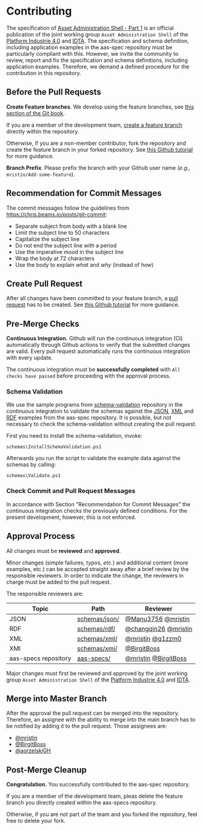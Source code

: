 # Contributing

The specification of [Asset Administration Shell - Part 1] is an official publication of the joint working group `Asset Administration Shell` of the [Platform Industrie 4.0] and [IDTA].
The specification and schema definition, including application examples in the aas-spec repository must be particularly compliant with this.
However, we invite the community to review, report and fix the specification and schema definitions, including application examples. 
Therefore, we demand a defined procedure for the contribution in this repository.

[Asset Administration Shell - Part 1]: https://www.plattform-i40.de/PI40/Redaktion/EN/Standardartikel/specification-administrationshell.html

## Before the Pull Requests

**Create Feature branches**.
We develop using the feature branches, see [this section of the Git book].

[this section of the Git book]: https://git-scm.com/book/en/v2/Git-Branching-Branching-Workflows.

If you are a member of the development team, [create a feature branch] directly within the repository.

[create a feature branch]: https://docs.github.com/en/pull-requests/collaborating-with-pull-requests/proposing-changes-to-your-work-with-pull-requests/creating-and-deleting-branches-within-your-repository

Otherwise, if you are a non-member contributor, fork the repository and create the feature branch in your forked repository. See [this Github tutorial] for more guidance. 

[this Github tutorial]: https://help.github.com/en/github/collaborating-with-issues-and-pull-requests/creating-a-pull-request-from-a-fork

**Branch Prefix**.
Please prefix the branch with your Github user name (*e.g.,* `mristin/Add-some-feature`).

## Recommendation for Commit Messages

The commit messages follow the guidelines from https://chris.beams.io/posts/git-commit:
* Separate subject from body with a blank line
* Limit the subject line to 50 characters
* Capitalize the subject line
* Do not end the subject line with a period
* Use the imperative mood in the subject line
* Wrap the body at 72 characters
* Use the body to explain *what* and *why* (instead of *how*)

## Create Pull Request
After all changes have been committed to your feature branch, a [pull request] has to be created. See [this Github tutorial] for more guidance. 

[pull request]: https://docs.github.com/en/pull-requests/collaborating-with-pull-requests/proposing-changes-to-your-work-with-pull-requests/creating-a-pull-request

## Pre-Merge Checks
**Continuous Integration.**
Github will run the continuous integration (CI) automatically through Github actions to verify that the submitted changes are valid.
Every pull request automatically runs the continuous integration with every update.

The continuous integration must be **successfully completed** with `All checks have passed` before proceeding with the approval process.

### Schema Validation
We use the sample programs from [schema-validation] repository in the continuous integration to validate the schemas against the [JSON], [XML] and [RDF] examples from the aas-spec repository.
It is possible, but not necessary to check the schema-validation without creating the pull request. 

[schema-validation]: https://github.com/admin-shell-io/schema-validation
[JSON]: /schemas/json/examples
[XML]: /schemas/xml/examples
[RDF]: /schemas/rdf/examples

First you need to install the schema-validation, invoke:

```
schemas\InstallSchemaValidation.ps1
```

Afterwards you run the script to validate the example data against the schemas by calling:

```
schemas\Validate.ps1
```

### Check Commit and Pull Request Messages
In accordance with Section "Recommendation for Commit Messages" the continuous integration checks the previously defined conditions.
For the present development, however, this is not enforced.

## Approval Process
All changes must be **reviewed** and **approved**.

Minor changes (simple failures, typos, *etc.*) and additional content (more examples, etc.) can be accepted straight away after a brief review by the responsible reviewers.
In order to indicate the change, the reviewers in charge must be added to the pull request.

The responsible reviewers are:

| Topic | Path | Reviewer |
| -------------------- | --------------- | ------------------------- |
| JSON                 | [schemas/json/] | [@Manu3756] [@mristin] |
| RDF                  | [schemas/rdf/]  | [@changqin26] [@mristin] |
| XML                  | [schemas/xml/]  | [@mristin] [@g1zzm0] |
| XMI                  | [schemas/xmi/]  | [@BirgitBoss]             |
| aas-specs repository | [aas-specs/]    | [@mristin] [@BirgitBoss] |

[schemas/json/]: https://github.com/admin-shell-io/aas-specs/tree/master/schemas/json
[schemas/rdf/]: https://github.com/admin-shell-io/aas-specs/tree/master/schemas/rdf
[schemas/xml/]: https://github.com/admin-shell-io/aas-specs/tree/master/schemas/xml
[schemas/xmi/]: https://github.com/admin-shell-io/aas-specs/tree/master/schemas/xmi
[aas-specs/]: https://github.com/admin-shell-io/aas-specs

[@Manu3756]: https://github.com/Manu3756
[@changqin26]: https://github.com/changqin26
[@BirgitBoss]: https://github.com/BirgitBoss
[@mristin]: https://github.com/mristin
[@g1zzm0]:https://github.com/g1zzm0

Major changes must first be reviewed and approved by the joint working group `Asset Administration Shell` of the [Platform Industrie 4.0] and [IDTA].

[Platform Industrie 4.0]: http://www.plattform-i40.de
[IDTA]: https://industrialdigitaltwin.org/

## Merge into Master Branch

After the approval the pull request can be merged into the repository.
Therefore, an assignee with the ability to merge into the main branch has to be notified by adding it to the pull request.
Those assignees are:
- [@mristin]
- [@BirgitBoss]
- [@aorzelskiGH]

[@aorzelskiGH]: https://github.com/aorzelskiGH

## Post-Merge Cleanup
**Congratulation.**
You successfully contributed to the aas-spec repository.

If you are a member of the development team, pleas delete the feature branch you directly created within the aas-specs repository.

Otherwise, if you are not part of the team and you forked the repository, feel free to delete your fork.
